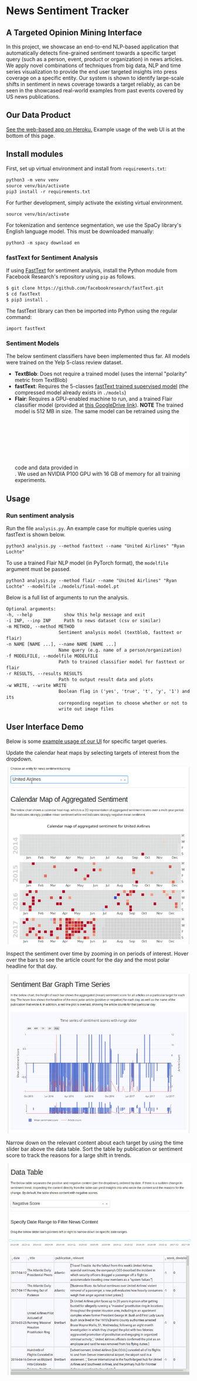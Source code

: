 # News Sentiment Tracker
## A Targeted Opinion Mining Interface

In this project, we showcase an end-to-end NLP-based application that automatically detects
fine-grained sentiment towards a specific target query (such as a person, event, product or 
organization) in news articles. We apply novel combinations of techniques from big data, NLP
and time series visualization to provide the end user targeted insights into press coverage on a
specific entity. Our system is shown to identify large-scale shifts in sentiment in news coverage
towards a target reliably, as can be seen in the showcased real-world examples from past events
covered by US news publications. 

## Our Data Product

[See the web-based app on Heroku.](https://nlp-733-dash.herokuapp.com)
Example usage of the web UI is at the bottom of this page. 

## Install modules

First, set up virtual environment and install from ```requirements.txt```:

    python3 -m venv venv
    source venv/bin/activate
    pip3 install -r requirements.txt

For further development, simply activate the existing virtual environment.

    source venv/bin/activate

For tokenization and sentence segmentation, we use the SpaCy library's English language model. 
This must be downloaded manually:

    python3 -m spacy download en

### fastText for Sentiment Analysis

If using [FastText](https://fasttext.cc/) for sentiment analysis, install the Python module from Facebook Research's 
repository using ```pip``` as follows.

    $ git clone https://github.com/facebookresearch/fastText.git
    $ cd fastText
    $ pip3 install .
    
The fastText library can then be imported into Python using the regular command:

    import fastText

### Sentiment Models

The below sentiment classifiers have been implemented thus far. All models were trained on the Yelp 5-class
review dataset. 

 - **TextBlob**: Does not require a trained model (uses the internal "polarity" metric from TextBlob)
 - **fastText**: Requires the 5-classes [fastText trained supervised model](https://fasttext.cc/docs/en/supervised-models.html) 
 (the compressed model already exists in ```./models```)
 - **Flair**: Requires a GPU-enabled machine to run, and a trained Flair classifier model 
(provided at [this GoogleDrive link](https://drive.google.com/open?id=1XQymhmhyXtsU2SawxgzvD5DZocX44JKY)). 
**NOTE** The trained model is 512 MB in size. The same model can be retrained using the code and data provided in 
![](./nst/training_and_validation/train.py). We used an NVIDIA P100 GPU with 16 GB of memory for all training experiments. 
 
## Usage

### Run sentiment analysis
 
Run the file ```analysis.py```. An example case for multiple queries using fastText is shown below.
 
    python3 analysis.py --method fasttext --name "United Airlines" "Ryan Lochte"

To use a trained Flair NLP model (in PyTorch format), the ```modelfile``` argument must be passed.

    python3 analysis.py --method flair --name "United Airlines" "Ryan Lochte" --modelfile ./models/final-model.pt
    
Below is a full list of arguments to run the analysis.

    Optional arguments:
    -h, --help            show this help message and exit
    -i INP, --inp INP     Path to news dataset (csv or similar)
    -m METHOD, --method METHOD
                        Sentiment analysis model (textblob, fasttext or flair)
    -n NAME [NAME ...], --name NAME [NAME ...]
                        Name query (e.g. name of a person/organization)
    -f MODELFILE, --modelfile MODELFILE
                        Path to trained classifier model for fasttext or flair
    -r RESULTS, --results RESULTS
                        Path to output result data and plots
    -w WRITE, --write WRITE
                        Boolean flag in ('yes', 'true', 't', 'y', '1') and its
                        correponding negation to choose whether or not to
                        write out image files

## User Interface Demo

Below is some [example usage of our UI](https://nlp-733-dash.herokuapp.com) for specific target queries.

Update the calendar heat maps by selecting targets of interest from the dropdown.

![](./assets/gif/calmaps.gif)
  
Inspect the sentiment over time by zooming in on periods of interest. Hover over the bars to see the article count for the day 
and the most polar headline for that day.

![](./assets/gif/timeseries.gif)

Narrow down on the relevant content about each target by using the time slider bar above the data table. Sort the table by 
publication or sentiment score to track the reasons for a large shift in trends.

![](./assets/gif/data_table.gif)
